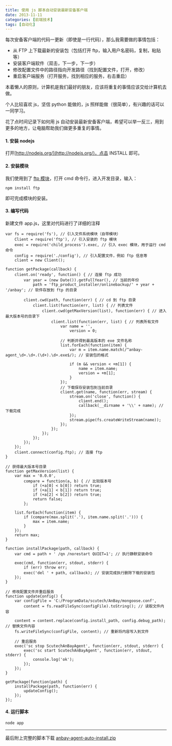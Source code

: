 ```yaml
---
title: 使用 js 脚本自动安装最新安备客户端
date: 2013-11-11
categories: [前端技术]
tags: [自动化]
---
```


每次安备客户端的代码一更新（即使是一行代码），那么我需要做的事情包括：

* 从 FTP 上下载最新的安装包（包括打开 ftp，输入用户名密码，复制，粘贴等）
* 安装客户端软件（双击，下一步，下一步）
* 修改配置文件中的路径指向开发路径（找到配置文件，打开，修改）
* 重启客户端服务（打开服务，找到相应的服务，右击重启）

本着懒人的原则，计算机是我们最好的朋友，应该将重复的事情应该交给计算机去做。

个人比较喜欢 js，坚信 python 能做的，js 照样能做（很简单），有兴趣的话可以一同学习。

花了点时间记录下如何用 js 自动安装最新安备客户端，希望可以举一反三，用到更多的地方，让电脑帮助我们做更多重复的事情。

#### 1. 安装 nodejs

打开[http://nodejs.org/](http://nodejs.org/)，点击 INSTALL 即可。

#### 2. 安装模块

我们使用到了 [ftp 模块](https://github.com/mscdex/node-ftp)，打开 cmd 命令行，进入开发目录，输入：

	npm install ftp

即可完成模块的安装。

#### 3. 编写代码

新建文件 app.js，这里对代码进行了详细的注释

	var fs = require('fs'), // 引入文件系统模块（自带模块）
		Client = require('ftp'), // 引入安装的 ftp 模块
		exec = require('child_process').exec, // 引入 exec 模块，用于运行 cmd 命令
		config = require('./config'), // 引入配置文件，例如 ftp 信息等
		client = new Client();

	function getPackage(callback) {
		client.on('ready', function() { // 连接 ftp 成功
			var year = (new Date()).getFullYear(), // 当前的年份
				path = 'ftp_product_installer/onlinebackup/' + year + '/anbay'; // 软件存放到 ftp 的目录

			client.cwd(path, function(err) { // cd 到 ftp 目录
				client.list(function(err, list) { // 列表文件
					client.cwd(getMaxVersion(list), function(err) { // 进入最大版本号的目录下
						client.list(function(err, list) { // 列表所有文件
							var name = '',
								version = 0;

							// 判断并得到最高版本的 exe 文件名称
							list.forEach(function(item) {
								var m = item.name.match(/^anbay-agent_\d+.\d+.(\d+).\d+.exe$/); // 安装包的格式

								if (m && version < +m[1]) {
									name = item.name;
									version = +m[1];
								}
							});
							// 下载保存安装包到当前目录
							client.get(name, function(err, stream) {
								stream.on('close', function() {
									client.end();
									callback(__dirname + '\\' + name); // 下载完成
								});
								stream.pipe(fs.createWriteStream(name));
							});
						});
					});
				});
			});
		});
		client.connect(config.ftp); // 连接 ftp
	}

	// 获得最大版本号目录
	function getMaxVersion(list) {
		var max = '0.0.0',
			compare = function(a, b) { // 比较版本号
				if (+a[0] < b[0]) return true;
				if (+a[1] < b[1]) return true;
				if (+a[2] < b[2]) return true;
				return false;
			};

		list.forEach(function(item) {
			if (compare(max.split('.'), item.name.split('.'))) {
				max = item.name;
			}
		});
		return max;
	}

	function installPackage(path, callback) {
		var cmd = path + ' /qn /norestart QUIET=1'; // 执行静默安装命令

		exec(cmd, function(err, stdout, stderr) {
			if (err) throw err;
			exec('del ' + path, callback); // 安装完成执行删除下载的安装包
		});
	}

	// 修改配置文件并重启服务
	function updateConfig() {
		var configFile = 'C:/ProgramData/scutech/AnBay/mongoose.conf',
			content = fs.readFileSync(configFile).toString(); // 读取文件内容

		content = content.replace(config.install_path, config.debug_path); // 替换文件内容
		fs.writeFileSync(configFile, content); // 重新将内容写入到文件

		// 重启服务
		exec('sc stop ScutechAnBayAgent', function(err, stdout, stderr) {
			exec('sc start ScutechAnBayAgent', function(err, stdout, stderr) {
				console.log('ok');
			});
		});
	}

	getPackage(function(path) {
		installPackage(path, function(err) {
			updateConfig();
		});
	});

#### 4. 运行脚本

	node app

___

最后附上完整的脚本下载 [anbay-agent-auto-install.zip](/2013/11/11/anbay-agent-auto-install.zip)
